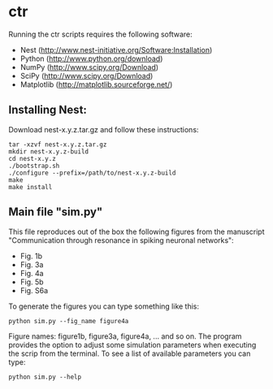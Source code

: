 ctr
===

Running the ctr scripts requires the following software:

  - Nest (http://www.nest-initiative.org/Software:Installation)
  - Python (http://www.python.org/download)
  - NumPy (http://www.scipy.org/Download)
  - SciPy (http://www.scipy.org/Download)
  - Matplotlib (http://matplotlib.sourceforge.net/) 

Installing Nest:
----------------

Download nest-x.y.z.tar.gz and follow these instructions:
  

```
tar -xzvf nest-x.y.z.tar.gz
mkdir nest-x.y.z-build
cd nest-x.y.z
./bootstrap.sh
./configure --prefix=/path/to/nest-x.y.z-build
make
make install
```

Main file "sim.py"
-----------------

This file reproduces out of the box the following figures from the manuscript "Communication
through resonance in spiking neuronal networks":

- Fig. 1b
- Fig. 3a
- Fig. 4a
- Fig. 5b
- Fig. S6a

To generate the figures you can type something like this:

```
python sim.py --fig_name figure4a
```

Figure names: figure1b, figure3a, figure4a, ... and so on. The program provides the option to adjust 
some simulation parameters when executing the scrip from the terminal. To see a list of available
parameters you can type:

```
python sim.py --help
```


